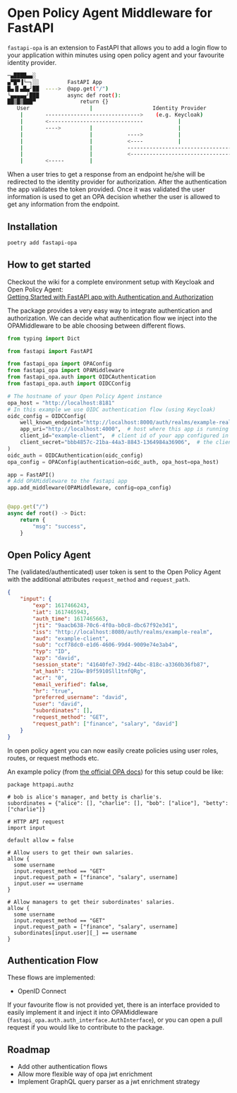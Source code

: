# Open Policy Agent Middleware for FastAPI

`fastapi-opa` is an extension to FastAPI that allows you to add a login flow
to your application within minutes using open policy agent and your favourite
identity provider.

```bash
─▄████▄▄░
▄▀█▀▐└─┐░░         FastAPI App
█▄▐▌▄█▄┘██  ---->  @app.get("/")
└▄▄▄▄▄┘███         async def root():  
██▒█▒███▀              return {}
   User                   |                   Identity Provider
    |       ------------------------------>    (e.g. Keycloak)
    |       <------------------------------           |
    |       ---->         |                           |
    |                     |           ---->           |
    |                     |           <----           |
    |                     |           ---------------------------------->  Open Policy Agent
    |                     |           <---------------------------------- 
    |       <-----        |
```

When a user tries to get a response from an endpoint he/she will be redirected
to the identity provider for authorization.
After the authentication the app validates the token provided. Once it was
validated the user information is used to get an OPA decision whether
the user is allowed to get any information from the endpoint.

## Installation

```bash
poetry add fastapi-opa
```

## How to get started

Checkout the wiki for a complete environment setup with Keycloak and Open Policy Agent:  
[Getting Started with FastAPI app with Authentication and Authorization](https://github.com/busykoala/fastapi-opa/wiki#dev-setup)

The package provides a very easy way to integrate authentication and
authorization. We can decide what authentication flow we inject into the
OPAMiddleware to be able choosing between different flows.

```python
from typing import Dict

from fastapi import FastAPI

from fastapi_opa import OPAConfig
from fastapi_opa import OPAMiddleware
from fastapi_opa.auth import OIDCAuthentication
from fastapi_opa.auth import OIDCConfig

# The hostname of your Open Policy Agent instance
opa_host = "http://localhost:8181"
# In this example we use OIDC authentication flow (using Keycloak)
oidc_config = OIDCConfig(
    well_known_endpoint="http://localhost:8000/auth/realms/example-realm/.well-known/openid-configuration",  # well known endpoint
    app_uri="http://localhost:4000",  # host where this app is running
    client_id="example-client",  # client id of your app configured in the identity provider
    client_secret="bbb4857c-21ba-44a3-8843-1364984a36906",  # the client secret retrieved from your identity provider
)
oidc_auth = OIDCAuthentication(oidc_config)
opa_config = OPAConfig(authentication=oidc_auth, opa_host=opa_host)

app = FastAPI()
# Add OPAMiddleware to the fastapi app
app.add_middleware(OPAMiddleware, config=opa_config)


@app.get("/")
async def root() -> Dict:
    return {
        "msg": "success",
    }
```

## Open Policy Agent

The (validated/authenticated) user token is sent to the Open Policy Agent
with the additional attributes `request_method` and `request_path`.

```json
{
    "input": {
        "exp": 1617466243,
        "iat": 1617465943,
        "auth_time": 1617465663,
        "jti": "9aacb638-70c6-4f0a-b0c8-dbc67f92e3d1",
        "iss": "http://localhost:8080/auth/realms/example-realm",
        "aud": "example-client",
        "sub": "ccf78dc0-e1d6-4606-99d4-9009e74e3ab4",
        "typ": "ID",
        "azp": "david",
        "session_state": "41640fe7-39d2-44bc-818c-a3360b36fb87",
        "at_hash": "2IGw-B9f5910Sll1tnfQRg",
        "acr": "0",
        "email_verified": false,
        "hr": "true",
        "preferred_username": "david",
        "user": "david",
        "subordinates": [],
        "request_method": "GET",
        "request_path": ["finance", "salary", "david"]
    }
}
```

In open policy agent you can now easily create policies using user roles,
routes, or request methods etc.

An example policy (from [the official OPA docs](https://www.openpolicyagent.org/docs/v0.11.0/http-api-authorization/))
for this setup could be like:

```rego
package httpapi.authz

# bob is alice's manager, and betty is charlie's.
subordinates = {"alice": [], "charlie": [], "bob": ["alice"], "betty": ["charlie"]}

# HTTP API request
import input

default allow = false

# Allow users to get their own salaries.
allow {
  some username
  input.request_method == "GET"
  input.request_path = ["finance", "salary", username]
  input.user == username
}

# Allow managers to get their subordinates' salaries.
allow {
  some username
  input.request_method == "GET"
  input.request_path = ["finance", "salary", username]
  subordinates[input.user][_] == username
}
```

## Authentication Flow

These flows are implemented:

- OpenID Connect

If your favourite flow is not provided yet, there is an interface provided to
easily implement it and inject it into OPAMiddleware
(`fastapi_opa.auth.auth_interface.AuthInterface`), or you can open a pull
request if you would like to contribute to the package.

## Roadmap

- Add other authentication flows
- Allow more flexible way of opa jwt enrichment
- Implement GraphQL query parser as a jwt enrichment strategy
